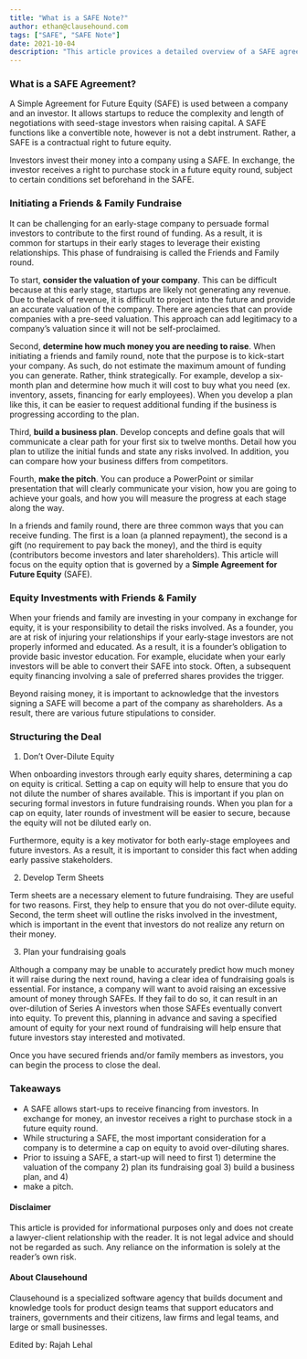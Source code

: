 ```yaml
---
title: "What is a SAFE Note?"
author: ethan@clausehound.com
tags: ["SAFE", "SAFE Note"]
date: 2021-10-04
description: "This article provices a detailed overview of a SAFE agreement, specifically looking at how to initiate fundraising between family and friends and how to structure the deal."
---
```


### What is a SAFE Agreement?

A Simple Agreement for Future Equity (SAFE) is used between a company and an investor. It allows startups to reduce the complexity and length of negotiations
with seed-stage investors when raising capital. A SAFE functions like a convertible note, however is not a debt instrument. Rather, a SAFE is a contractual right
to future equity. 

Investors invest their money into a company using a SAFE. In exchange, the investor receives a right to purchase stock in a future equity round, subject to
certain conditions set beforehand in the SAFE.

### Initiating a Friends & Family Fundraise

It can be challenging for an early-stage company to persuade formal investors to contribute to the first round of funding. As a result, it is common for startups
in their early stages to leverage their existing relationships. This phase of fundraising is called the Friends and Family round.

To start, **consider the valuation of your company**. This can be difficult because at this early stage, startups are likely not generating any revenue. Due to
thelack of revenue, it is difficult to project into the future and provide an accurate valuation of the company. There are agencies that can provide companies
with a pre-seed valuation. This approach can add legitimacy to a company’s valuation since it will not be self-proclaimed. 

Second, **determine how much money you are needing to raise**. When initiating a friends and family round, note that the purpose is to kick-start your company.
As such, do not estimate the maximum amount of funding you can generate. Rather, think strategically. For example, develop a six-month plan and determine how
much it will cost to buy what you need (ex. inventory, assets, financing for early employees). When you develop a plan like this, it can be easier to request
additional funding if the business is progressing according to the plan. 

Third, **build a business plan**. Develop concepts and define goals that will communicate a clear path for your first six to twelve months. Detail how you plan
to utilize the initial funds and state any risks involved. In addition, you can compare how your business differs from competitors.

Fourth, **make the pitch**. You can produce a PowerPoint or similar presentation that will clearly communicate your vision, how you are going to achieve your
goals, and how you will measure the progress at each stage along the way.

In a friends and family round, there are three common ways that you can receive funding. The first is a loan (a planned repayment), the second is a gift (no
requirement to pay back the money), and the third is equity (contributors become investors and later shareholders). This article will focus on the equity option
that is governed by a **Simple Agreement for Future Equity** (SAFE).

### Equity Investments with Friends & Family

When your friends and family are investing in your company in exchange for equity, it is your responsibility to detail the risks involved. As a founder, you are
at risk of injuring your relationships if your early-stage investors are not properly informed and educated. As a result, it is a founder’s obligation to provide
basic investor education. For example, elucidate when your early investors will be able to convert their SAFE into stock. Often, a subsequent equity financing
involving a sale of preferred shares provides the trigger.

Beyond raising money, it is important to acknowledge that the investors signing a SAFE will become a part of the company as shareholders. As a result, there are
various future stipulations to consider. 

### Structuring the Deal

1. Don’t Over-Dilute Equity

When onboarding investors through early equity shares, determining a cap on equity is critical. Setting a cap on equity will help to ensure that you do not
dilute the number of shares available. This is important if you plan on securing formal investors in future fundraising rounds. When you plan for a cap on
equity, later rounds of investment will be easier to secure, because the equity will not be diluted early on.

Furthermore, equity is a key motivator for both early-stage employees and future investors. As a result, it is important to consider this fact when adding early
passive stakeholders.

2. Develop Term Sheets

Term sheets are a necessary element to future fundraising. They are useful for two reasons. First, they help to ensure that you do not over-dilute equity.
Second, the term sheet will outline the risks involved in the investment, which is important in the event that investors do not realize any return on their
money.

3. Plan your fundraising goals

Although a company may be unable to accurately predict how much money it will raise during the next round, having a clear idea of fundraising goals is essential.
For instance, a company will want to avoid raising an excessive amount of money through SAFEs. If they fail to do so, it can result in an over-dilution of Series
A investors when those SAFEs eventually convert into equity. To prevent this, planning in advance and saving a specified amount of equity for your next round of
fundraising will help ensure that future investors stay interested and motivated.

Once you have secured friends and/or family members as investors, you can begin the process to close the deal.

### Takeaways

- A SAFE allows start-ups to receive financing from investors. In exchange for money, an investor receives a right to purchase stock in a future equity round.
- While structuring a SAFE, the most important consideration for a company is to determine a cap on equity to avoid over-diluting shares. 
- Prior to issuing a SAFE, a start-up will need to first 1) determine the valuation of the company 2) plan its fundraising goal 3) build a business plan, and 4)
- make a pitch.

#### Disclaimer

This article is provided for informational purposes only and does not create a lawyer-client relationship with the reader. It is not legal advice and should not
be regarded as such. Any reliance on the information is solely at the reader’s own risk. 

#### About Clausehound 

Clausehound is a specialized software agency that builds document and knowledge tools for product design teams that support educators and trainers, governments
and their citizens, law firms and legal teams, and large or small businesses.

Edited by: Rajah Lehal
